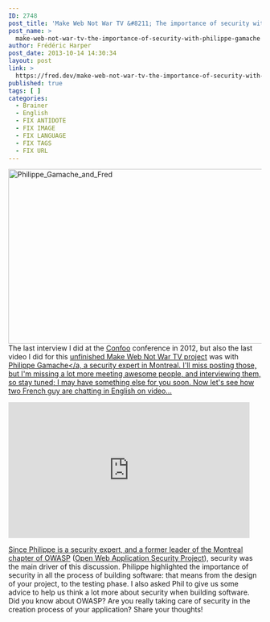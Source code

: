 ```yaml
---
ID: 2748
post_title: 'Make Web Not War TV &#8211; The importance of security with Philippe Gamache'
post_name: >
  make-web-not-war-tv-the-importance-of-security-with-philippe-gamache
author: Frédéric Harper
post_date: 2013-10-14 14:30:34
layout: post
link: >
  https://fred.dev/make-web-not-war-tv-the-importance-of-security-with-philippe-gamache/
published: true
tags: [ ]
categories:
  - Brainer
  - English
  - FIX ANTIDOTE
  - FIX IMAGE
  - FIX LANGUAGE
  - FIX TAGS
  - FIX URL
---
```

<img alt="Philippe_Gamache_and_Fred" src="http://fred.dev/wp-content/uploads/2013/10/Philippe_Gamache_and_Fred.png" width="600" height="347"/>The last interview I did at the <a href="https://confoo.ca/en" target="_blank" rel="noopener noreferrer">Confoo</a> conference in 2012, but also the last video I did for this <a title="Make Web Not War TV – An unfinished project" href="https://fred.dev/make-web-not-war-tv-an-unfinished-project/">unfinished Make Web Not War TV project</a> was with <a href="https://twitter.com/SecureSymfony">Philippe Gamache</a, a security expert in Montreal. I'll miss posting those, but I'm missing a lot more meeting awesome people, and interviewing them, so stay tuned; I may have something else for you soon. Now let's see how two French guy are chatting in English on video...<div class="embed video YouTube"><iframe width="480" height="270" src="https://www.youtube.com/embed/Lwm2xUv-4oA?feature=oembed" frameborder="0" allowfullscreen></iframe></div><p>Since Philippe is a security expert, and a former leader of the <a href="https://www.owasp.org/index.php/Montr%C3%A9al" target="_blank" rel="noopener noreferrer">Montreal chapter of OWASP</a> (<a href="https://www.owasp.org/index.php/Main_Page" target="_blank" rel="noopener noreferrer">Open Web Application Security Project</a>), security was the main driver of this discussion. Philippe highlighted the importance of security in all the process of building software: that means from the design of your project, to the testing phase. I also asked Phil to give us some advice to help us think a lot more about security when building software. Did you know about OWASP? Are you really taking care of security in the creation process of your application? Share your thoughts!</p> 